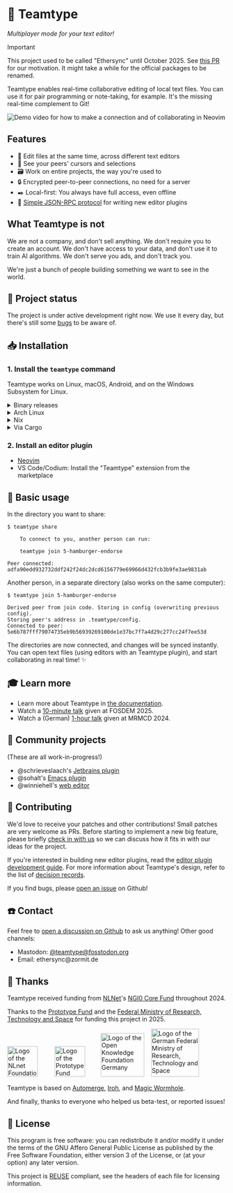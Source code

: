 <!--
SPDX-FileCopyrightText: 2024 blinry <mail@blinry.org>
SPDX-FileCopyrightText: 2024 zormit <nt4u@kpvn.de>

SPDX-License-Identifier: CC-BY-SA-4.0
-->

# 🍃 Teamtype

*Multiplayer mode for your text editor!*

> [!IMPORTANT]
> This project used to be called "Ethersync" until October 2025. See [this PR](https://github.com/teamtype/teamtype/pull/436) for our motivation. It might take a while for the official packages to be renamed.

Teamtype enables real-time collaborative editing of local text files. You can use it for pair programming or note-taking, for example. It's the missing real-time complement to Git!

![Demo video for how to make a connection and of collaborating in Neovim](https://files.blinry.org/teamtype-share-join-demo.gif)

## Features

- 👥 Edit files at the same time, across different text editors
- 📍 See your peers' cursors and selections
- 🗃️ Work on entire projects, the way you're used to
- 🔒 Encrypted peer-to-peer connections, no need for a server
- ✒️ Local-first: You always have full access, even offline
- 🧩 [Simple JSON-RPC protocol](https://teamtype.github.io/teamtype/editor-plugin-dev-guide.html) for writing new editor plugins

## What Teamtype is not

We are not a company, and don't sell anything. We don't require you to create an account. We don't have access to your data, and don't use it to train AI algorithms. We don't serve you ads, and don't track you.

We're just a bunch of people building something we want to see in the world.

## 🚦 Project status

The project is under active development right now. We use it every day, but there's still some [bugs](https://github.com/teamtype/teamtype/issues?q=sort%3Aupdated-desc+is%3Aissue+is%3Aopen+%28label%3Abug+OR+type%3ABug%29) to be aware of.

## 📥 Installation

### 1. Install the `teamtype` command

Teamtype works on Linux, macOS, Android, and on the Windows Subsystem for Linux.

<details>
<summary>Binary releases</summary>

The [releases on GitHub](https://github.com/teamtype/teamtype/releases/latest) come with precompiled static binaries. Download one and put it somewhere in your shell's [`PATH`](https://en.wikipedia.org/wiki/PATH_(variable)):

- `x86_64-unknown-linux-musl` for Linux
- `universal-apple-darwin` for macOS
- `aarch64-unknown-linux-musl` for Android (use a terminal emulator like [Termux](https://termux.dev))

</details>

<details>
<summary>Arch Linux</summary>

```
sudo pacman -S teamtype
```
</details>

<details>
<summary>Nix</summary>

To put `teamtype` in your PATH temporarily, run:

```
nix shell nixpkgs#teamtype
```

Make sure to also have it in your PATH when you run the editors, or install it to your environment in your preferred way.
</details>

<details>
<summary>Via Cargo</summary>

```bash
cargo install teamtype
```
</details>

### 2. Install an editor plugin

- [Neovim](https://github.com/teamtype/teamtype-nvim)
- VS Code/Codium: Install the "Teamtype" extension from the marketplace

## 📖 Basic usage

In the directory you want to share:

```
$ teamtype share

    To connect to you, another person can run:

    teamtype join 5-hamburger-endorse

Peer connected: adfa90edd932732ddf242f24dc2dcd6156779e69966d432fcb3b9fe3ae9831ab
```

Another person, in a separate directory (also works on the same computer):

```
$ teamtype join 5-hamburger-endorse

Derived peer from join code. Storing in config (overwriting previous config).
Storing peer's address in .teamtype/config.
Connected to peer: 5e6b787fff79074735eb9b56939269100de1e37bc7f7a4d29c277cc24f7ee53d
```

The directories are now connected, and changes will be synced instantly. You can open text files (using editors with an Teamtype plugin), and start collaborating in real time! :sparkles:

## 🎓 Learn more

- Learn more about Teamtype in [the documentation](https://teamtype.github.io/teamtype).
- Watch a [10-minute talk](https://fosdem.org/2025/schedule/event/fosdem-2025-4890-teamtype-real-time-collaboration-in-your-text-editor-/) given at FOSDEM 2025.
- Watch a (German) [1-hour talk](https://media.ccc.de/v/2024-355-teamtype-echtzeit-kollaboration-in-deinem-texteditor-) given at MRMCD 2024.

## 🚧 Community projects

(These are all work-in-progress!)

- @schrieveslaach's [Jetbrains plugin](https://github.com/teamtype/teamtype-jetbrains)
- @sohalt's [Emacs plugin](https://github.com/sohalt/teamtype.el)
- @winniehell's [web editor](https://github.com/teamtype/teamtype-web)

## 🔨 Contributing

We'd love to receive your patches and other contributions! Small patches are very welcome as PRs. Before starting to implement a new big feature, please briefly [check in with us](#contact) so we can discuss how it fits in with our ideas for the project.

If you're interested in building new editor plugins, read the [editor plugin development guide](https://teamtype.github.io/teamtype/editor-plugin-dev-guide).
For more information about Teamtype's design, refer to the list of [decision records](docs/decisions/).

If you find bugs, please [open an issue](https://github.com/teamtype/teamtype/issues) on Github!

## ☎️ Contact

Feel free to [open a discussion on Github](https://github.com/teamtype/teamtype/discussions) to ask us anything! Other good channels:

- Mastodon: [@teamtype@fosstodon.org](https://fosstodon.org/@teamtype)
- Email: <span>e<span title="ihate@spam.com&lt;/span&gt;">t</span>hersync</span>@zormit<i title="&lt;/i&gt;mailto:">.</i>de

## 💚 Thanks

Teamtype received funding from [NLNet](https://nlnet.nl)'s [NGI0 Core Fund](https://nlnet.nl/core/) throughout 2024.

Thanks to the [Prototype Fund](https://www.prototypefund.de/) and the [Federal Ministry of Research, Technology and Space](https://www.bmbf.de/EN/) for funding this project in 2025.

<a href="https://nlnet.nl/"><img src="https://upload.wikimedia.org/wikipedia/en/a/a4/NLnet_Foundation_logo.svg" alt="Logo of the NLnet Foundation" style="height: 70px;"></a>
&nbsp;&nbsp;&nbsp;&nbsp;&nbsp;&nbsp;&nbsp;&nbsp;
<a href="https://prototypefund.de/en/"><img src="https://upload.wikimedia.org/wikipedia/commons/b/ba/Prototype_Fund_Logo_2025.svg" alt="Logo of the Prototype Fund" style="height: 70px;"></a>
&nbsp;&nbsp;&nbsp;&nbsp;&nbsp;&nbsp;&nbsp;
<a href="https://okfn.de/en/"><img src="https://upload.wikimedia.org/wikipedia/commons/4/4d/Open_Knowledge_Foundation_Deutschland_Logo.svg" alt="Logo of the Open Knowledge Foundation Germany" style="height: 100px;"></a>
&nbsp;&nbsp;
<a href="https://www.bmbf.de/EN/"><img src="https://upload.wikimedia.org/wikipedia/commons/d/df/BMFTR_Logo.svg" alt="Logo of the German Federal Ministry of Research, Technology and Space" style="height: 110px;"></a>

Teamtype is based on [Automerge](https://automerge.org), [Iroh](https://www.iroh.computer), and [Magic Wormhole](https://magic-wormhole.readthedocs.io).

And finally, thanks to everyone who helped us beta-test, or reported issues!

## 📜 License

This program is free software: you can redistribute it and/or modify it under the terms of the GNU Affero General Public License as published by the Free Software Foundation, either version 3 of the License, or (at your option) any later version.

This project is [REUSE](https://reuse.software) compliant, see the headers of each file for licensing information.
